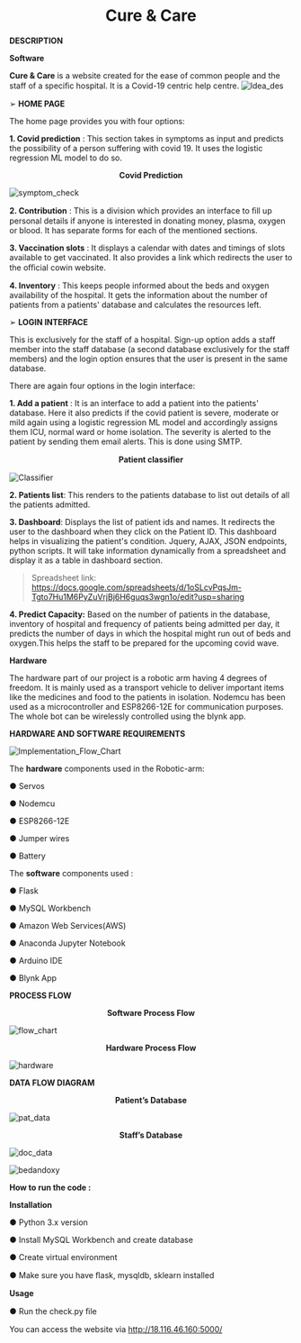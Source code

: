 <h1 align="center"><b>
    Cure & Care
  </b>
</h1>

**DESCRIPTION**

**Software**

**Cure & Care** is a website created for the ease of common people and the staff of a speciﬁc hospital. It is a Covid-19 centric help centre.
![Idea_des](https://user-images.githubusercontent.com/54552117/118690973-39079b80-b826-11eb-8282-1ff124bbde4c.PNG)

➢ **HOME PAGE**

The home page provides you with four options:

**1. Covid prediction** : This section takes in symptoms as input and predicts the possibility of a person suffering with covid 19. It uses the logistic regression ML model to do so.





<p align="center"><b>
    Covid Prediction
  </b>
</p>

![symptom_check](https://user-images.githubusercontent.com/54552117/118691567-d662cf80-b826-11eb-9fe4-fba958069419.png)


**2. Contribution** : This is a division which provides an interface to ﬁll up personal details if anyone is interested in donating money, plasma, oxygen or blood. It has separate forms for each of the mentioned sections.

**3. Vaccination slots** : It displays a calendar with dates and timings of slots available to get vaccinated. It also provides a link which redirects the user to the oﬃcial cowin website.

**4. Inventory** : This keeps people informed about the beds and oxygen availability of the hospital. It gets the information about the number of patients from a patients' database and calculates the resources left.

➢ **LOGIN INTERFACE**

This is exclusively for the staff of a hospital. Sign-up option adds a staff member into the staff database (a second database exclusively for the staff members) and the login option ensures that the user is present in the same database.





There are again four options in the login interface:

**1. Add a patient** : It is an interface to add a patient into the patients' database. Here it also predicts if the covid patient is severe, moderate or mild again using a logistic regression ML model and accordingly assigns them ICU, normal ward or home isolation. The severity is alerted to the patient by sending them email alerts. This is done using SMTP.

<p align="center"><b>
    Patient classiﬁer
  </b>
</p>

![Classifier](https://user-images.githubusercontent.com/54552117/118691773-07430480-b827-11eb-8faa-3cdb1179254e.png)

**2. Patients list**: This renders to the patients database to list out details of all the patients admitted.

**3. Dashboard**: Displays the list of patient ids and names. It redirects the user to the dashboard when they click on the Patient ID. This dashboard helps in visualizing the patient's condition. Jquery, AJAX, JSON endpoints, python scripts. It will take information dynamically from a spreadsheet and display it as a table in dashboard section.

>Spreadsheet link: https://docs.google.com/spreadsheets/d/1oSLcvPqsJm-Tgto7Hu1M6PyZuVrjBj6H6guqs3wgn1o/edit?usp=sharing

**4. Predict Capacity:** Based on the number of patients in the database, inventory of hospital and frequency of patients being admitted per day, it predicts the number of days in which the hospital might run out of beds and oxygen.This helps the staff to be prepared for the upcoming covid wave.





**Hardware**

The hardware part of our project is a robotic arm having 4 degrees of freedom. It is mainly used as a transport vehicle to deliver important items like the medicines and food to the patients in isolation. Nodemcu has been used as a microcontroller and ESP8266-12E for communication purposes. The whole bot can be wirelessly controlled using the blynk app.

**HARDWARE AND SOFTWARE REQUIREMENTS**

![Implementation_Flow_Chart](https://user-images.githubusercontent.com/54552117/118691908-2a6db400-b827-11eb-90f9-e8d606584151.PNG)

The **hardware** components used in the Robotic-arm:

● Servos

● Nodemcu

● ESP8266-12E

● Jumper wires

● Battery





The **software** components used :

● Flask

● MySQL Workbench

● Amazon Web Services(AWS)

● Anaconda Jupyter Notebook

● Arduino IDE

● Blynk App

**PROCESS FLOW**

<p align="center"><b>
    Software Process Flow
  </b>
</p>

![flow_chart](https://user-images.githubusercontent.com/54552117/118691982-3e191a80-b827-11eb-8af4-efd33a2607f9.png)



<p align="center"><b>
    Hardware Process Flow
  </b>
</p>

![hardware](https://user-images.githubusercontent.com/54552117/118692050-4d986380-b827-11eb-9c44-c1d6057c35a6.PNG)

**DATA FLOW DIAGRAM**

<p align="center"><b>
    Patient’s Database
  </b>
</p>

![pat_data](https://user-images.githubusercontent.com/54552117/118692231-71f44000-b827-11eb-8a04-71f0b28102e6.png)




<p align="center"><b>
    Staff’s Database
  </b>
</p>

![doc_data](https://user-images.githubusercontent.com/54552117/118692395-a0721b00-b827-11eb-92e3-9edbe2aaec95.png)

![bedandoxy](https://user-images.githubusercontent.com/54552117/118692368-96501c80-b827-11eb-9a0f-63df08b36254.PNG)



**How to run the code :**

**Installation**

● Python 3.x version

● Install MySQL Workbench and create database

● Create virtual environment

● Make sure you have ﬂask, mysqldb, sklearn installed

**Usage**

● Run the check.py ﬁle

You can access the website via <http://18.116.46.160:5000/>

